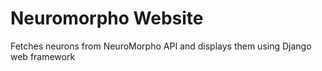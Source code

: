 # Neuromorpho Website

Fetches neurons from NeuroMorpho API and displays them using Django web framework 

